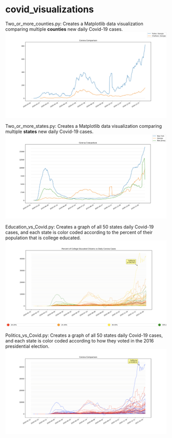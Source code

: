 # covid_visualizations


Two_or_more_counties.py: 
Creates a Matplotlib data visualization comparing multiple **counties** new daily Covid-19 cases.
![Example Output](/examples/ex4.png)


Two_or_more_states.py:
Creates a Matplotlib data visualization comparing multiple **states** new daily Covid-19 cases.
![Example Output](/examples/ex3.png)


Education_vs_Covid.py:
Creates a graph of all 50 states daily Covid-19 cases, and each state is color coded according to the percent of their population that is college educated.
![Example Output](/examples/ex2.png)


Politics_vs_Covid.py:
Creates a graph of all 50 states daily Covid-19 cases, and each state is color coded according to how they voted in the 2016 presidential election.
![Example Output](/examples/ex1.png)
